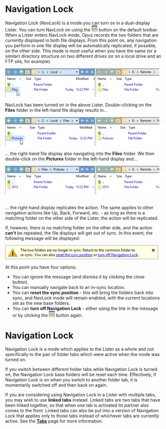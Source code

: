 # Navigation Lock

Navigation Lock (*NavLock*) is a mode you can turn on in a dual-display Lister. You can turn NavLock on using the ![](/Manual/images/media/navlock_button.png) button on the default toolbar. When a Lister enters NavLock mode, Opus records the two folders that are currently displayed in both file displays. From this point on, any navigation you perform in one file display will be automatically replicated, if possible, on the other side. This mode is most useful when you have the same (or a similar) directory structure on two different drives (or on a local drive and an FTP site, for example).

![](/Manual/images/media/navlock1.png)

NavLock has been turned on in the above Lister. Double-clicking on the **Files** folder in the left-hand file display results in...

![](/Manual/images/media/navlock2.png)

... the right-hand file display also navigating into the **Files** folder. We then double-click on the **Pictures** folder in the left-hand display and...

![](/Manual/images/media/navlock3.png) 

... the right-hand display replicates the action. The same applies to other navigation actions like Up, Back, Forward, etc. - as long as there is a matching folder on the other side of the Lister, the action will be replicated.

If, however, there is no matching folder on the other side, and the action **can't** be repeated, the file displays will get out of sync. In this event, the following message will be displayed:

![](/Manual/images/media/navlock4.png) 

  
At this point you have four options:

- You can ignore the message (and dismiss it by clicking the close button).
- You can manually navigate back to an in-sync location.
- You can **reset the sync position** - this will bring the folders back into sync, and NavLock mode will remain enabled, with the current locations set as the new base folders.
- You can **turn off Navigation Lock** - either using the link in the message or by clicking the ![](/Manual/images/media/navlock_button.png) button again.

# Navigation Lock

Navigation Lock is a mode which applies to the Lister as a whole and not specifically to the pair of folder tabs which were active when the mode was turned on.

If you switch between different folder tabs while Navigation Lock is turned on, the Navigation Lock base folders will be reset each time. Effectively, if Navigation Lock is on when you switch to another folder tab, it is momentarily switched off and then back on again.

If you are considering using Navigation Lock in a Lister with multiple tabs, you may wish to use **linked tabs** instead. Linked tabs are two tabs that have been linked together, so that when one tab is activated its partner also comes to the front. Linked tabs can also be put into a version of Navigation Lock that applies only to those tabs instead of whichever tabs are currently active. See the **[Tabs](../tabs/RAEDME.md)** page for more information.
